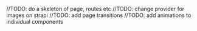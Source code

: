 

//TODO: do a skeleton of page, routes etc
//TODO: change provider for images on strapi
//TODO: add page transitions
//TODO: add animations to individual components